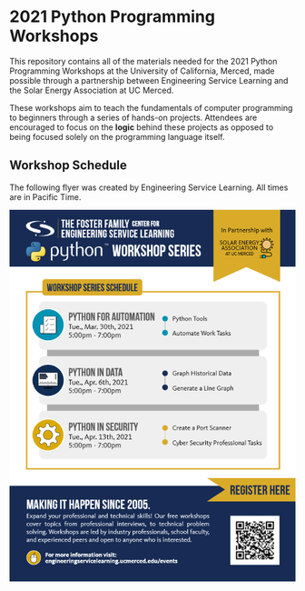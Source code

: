 # 2021 Python Programming Workshops

This repository contains all of the materials needed for the 2021 Python Programming Workshops at the University of California, Merced, made possible through a partnership between Engineering Service Learning and the Solar Energy Association at UC Merced.

These workshops aim to teach the fundamentals of computer programming to beginners through a series of hands-on projects. Attendees are encouraged to focus on the **logic** behind these projects as opposed to being focused solely on the programming language itself.

## Workshop Schedule

The following flyer was created by Engineering Service Learning. All times are in Pacific Time.

![](./img/flyer.png)

